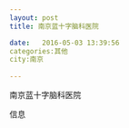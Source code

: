 ```yaml
--- 
layout: post 
title: 南京蓝十字脑科医院

date:   2016-05-03 13:39:56 
categories:其他  
city:南京
  
--- 
```

   
南京蓝十字脑科医院

信息

